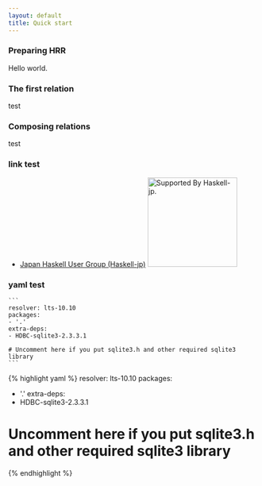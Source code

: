 ```yaml
---
layout: default
title: Quick start
---
```


### Preparing HRR

Hello world.

### The first relation

test

### Composing relations

test

### link test

- [Japan Haskell User Group (Haskell-jp)](https://haskell.jp) [<img width="180" src="https://haskell.jp/img/supported-by-haskell-jp.svg" alt="Supported By Haskell-jp.">](https://haskell.jp/blog/posts/links.html#khibino.github.io/haskell-relational-record)

### yaml test

    ```
    resolver: lts-10.10
    packages:
    - '.'
    extra-deps:
    - HDBC-sqlite3-2.3.3.1

    # Uncomment here if you put sqlite3.h and other required sqlite3 library
    ```

{% highlight yaml %}
resolver: lts-10.10
packages:
- '.'
extra-deps:
- HDBC-sqlite3-2.3.3.1

# Uncomment here if you put sqlite3.h and other required sqlite3 library
{% endhighlight %}
